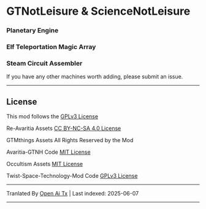 # GTNotLeisure & ScienceNotLeisure

### Planetary Engine

### Elf Teleportation Magic Array

### Steam Circuit Assembler

If you have any other machines worth adding, please submit an issue.

---

## License
This mod follows the [GPLv3 License](https://www.gnu.org/licenses/gpl-3.0.html)

Re-Avaritia Assets [CC BY-NC-SA 4.0 License](https://creativecommons.org/licenses/by-nc-sa/4.0/)

GTMthings Assets All Rights Reserved by the Mod

Avaritia-GTNH Code [MIT License](https://mit-license.org/)

Occultism Assets [MIT License](https://mit-license.org/)

Twist-Space-Technology-Mod Code [GPLv3 License](https://www.gnu.org/licenses/gpl-3.0.html)


---

Tranlated By [Open Ai Tx](https://github.com/OpenAiTx/OpenAiTx) | Last indexed: 2025-06-07

---
